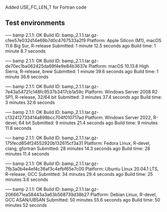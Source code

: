 Added USE_FC_LEN_T for Fortran code

## Test environments

── bamp 2.1.1: OK
Build ID:	bamp_2.1.1.tar.gz-cfee57e032d14e69b7d0c4767533a2f9
Platform:	Apple Silicon (M1), macOS 11.6 Big Sur, R-release
Submitted:	1 minute 12.5 seconds ago
Build time:	1 minute 8.7 seconds

── bamp 2.1.1: OK
Build ID:	bamp_2.1.1.tar.gz-de70ec1ba062425da69f4e9e84b3637e
Platform:	macOS 10.13.6 High Sierra, R-release, brew
Submitted:	1 minute 39.6 seconds ago
Build time:	1 minute 36.6 seconds

── bamp 2.1.1: OK
Build ID:	bamp_2.1.1.tar.gz-7e43a54721c148fc9537b3417cb1a59c
Platform:	Windows Server 2008 R2 SP1, R-release, 32/64 bit
Submitted:	3 minutes 37.4 seconds ago
Build time:	3 minutes 32.6 seconds

── bamp 2.1.1: OK
Build ID:	bamp_2.1.1.tar.gz-c132412733414a898bcc704f010717ad
Platform:	Windows Server 2022, R-devel, 64 bit
Submitted:	9 minutes 21.4 seconds ago
Build time:	9 minutes 11.8 seconds

── bamp 2.1.1: OK
Build ID:	bamp_2.1.1.tar.gz-175fecd854f24552920b132615cf3a31
Platform:	Fedora Linux, R-devel, clang, gfortran
Submitted:	28 minutes 14.3 seconds ago
Build time:	28 minutes 11.4 seconds

── bamp 2.1.1: OK
Build ID:	bamp_2.1.1.tar.gz-7fb3a0b4e4ef4c36af3c4efbf65e7c00
Platform:	Ubuntu Linux 20.04.1 LTS, R-release, GCC
Submitted:	34 minutes 29.4 seconds ago
Build time:	25 minutes 3.6 seconds

── bamp 2.1.1: OK
Build ID:	bamp_2.1.1.tar.gz-2066671ea58443a3a63b568739d38b27
Platform:	Debian Linux, R-devel, GCC ASAN/UBSAN
Submitted:	50 minutes 55.6 seconds ago
Build time:	50 minutes 52 seconds
